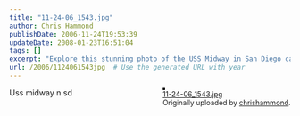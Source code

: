 ```yaml
---
title: "11-24-06_1543.jpg"
author: Chris Hammond
publishDate: 2006-11-24T19:53:39
updateDate: 2008-01-23T16:51:04
tags: []
excerpt: "Explore this stunning photo of the USS Midway in San Diego captured by chrishammond. Get ready for a virtual tour of this historic aircraft carrier."
url: /2006/1124061543jpg  # Use the generated URL with year
---
```

<div style="float: right; margin-left: 10px; margin-bottom: 10px;">  <a href="https://www.flickr.com/photos/chammond/305314995/" title="photo sharing"><img src="https://static.flickr.com/114/305314995_36b759b700.jpg" alt="" style="border: solid 2px #000000;" /></a>  <br />  <span style="font-size: 0.9em; margin-top: 0px;">   <a href="https://www.flickr.com/photos/chammond/305314995/">11-24-06_1543.jpg</a>   <br />   Originally uploaded by <a href="https://www.flickr.com/people/chammond/">chrishammond</a>.  </span> </div> Uss midway n sd <br clear="all" />

